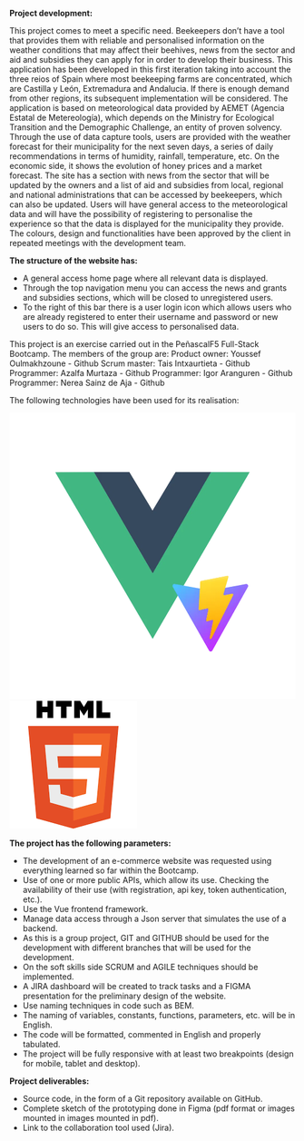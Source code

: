 
**Project development:**

This project comes to meet a specific need. Beekeepers don’t have a tool that provides them with reliable and personalised information on the weather conditions that may affect their beehives, news from the sector and aid and subsidies they can apply for in order to develop their business.
This application has been developed in this first iteration taking into account the three reios of Spain where most beekeeping farms are concentrated, which are Castilla y León, Extremadura and Andalucia. If there is enough demand from other regions, its subsequent implementation will be considered.
The application is based on meteorological data provided by AEMET (Agencia Estatal de Metereología), which depends on the Ministry for Ecological Transition and the Demographic Challenge, an entity of proven solvency.
Through the use of data capture tools, users are provided with the weather forecast for their municipality for the next seven days, a series of daily recommendations in terms of humidity, rainfall, temperature, etc.
On the economic side, it shows the evolution of honey prices and a market forecast.
The site has a section with news from the sector that will be updated by the owners and a list of aid and subsidies from local, regional and national administrations that can be accessed by beekeepers, which can also be updated.
Users will have general access to the meteorological data and will have the possibility of registering to personalise the experience so that the data is displayed for the municipality they provide.
The colours, design and functionalities have been approved by the client in repeated meetings with the development team.

**The structure of the website has:**
- A general access home page where all relevant data is displayed.
- Through the top navigation menu you can access the news and grants and subsidies sections, which will be closed to unregistered users.
- To the right of this bar there is a user login icon which allows users who are already registered to enter their username and password or new users to do so. This will give access to personalised data.

This project is an exercise carried out in the PeñascalF5 Full-Stack Bootcamp.
The members of the group are:
Product owner: Youssef Oulmakhzoune - Github
Scrum master: Tais Intxaurtieta - Github
Programmer: Azalfa Murtaza - Github
Programmer: Igor Aranguren - Github
Programmer: Nerea Sainz de Aja - Github




The following technologies have been used for its realisation:

![](/frontend/public/Icon/vue-vite-icon.webp) ![](/frontend/public/Icon/html5.png)


**The project has the following parameters:**
- The development of an e-commerce website was requested using everything learned so far within the Bootcamp.
- Use of one or more public APIs, which allow its use. Checking the availability of their use (with registration, api key, token authentication, etc.).
- Use the Vue frontend framework.
- Manage data access through a Json server that simulates the use of a backend.
- As this is a group project, GIT and GITHUB should be used for the development with different branches that will be used for the development.
- On the soft skills side SCRUM and AGILE techniques should be implemented.
- A JIRA dashboard will be created to track tasks and a FIGMA presentation for the preliminary design of the website.
- Use naming techniques in code such as BEM.
- The naming of variables, constants, functions, parameters, etc. will be in English.
- The code will be formatted, commented in English and properly tabulated.
- The project will be fully responsive with at least two breakpoints (design for mobile, tablet and desktop).


**Project deliverables:**
- Source code, in the form of a Git repository available on GitHub.
- Complete sketch of the prototyping done in Figma (pdf format or images mounted in images mounted in pdf).
- Link to the collaboration tool used (Jira).

